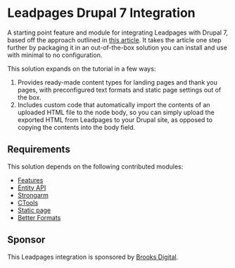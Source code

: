 Leadpages Drupal 7 Integration
==============================

A starting point feature and module for integrating Leadpages with Drupal 7, based off the approach outlined in [this article](http://s1l.org/leadpages-drupal-tutorial). It takes the article one step further by packaging it in an out-of-the-box solution you can install and use with minimal to no configuration.

This solution expands on the tutorial in a few ways:

1. Provides ready-made content types for landing pages and thank you pages, with preconfigured text formats and static page settings out of the box.
2. Includes custom code that automatically import the contents of an uploaded HTML file to the node body, so you can simply upload the exported HTML from Leadpages to your Drupal site, as opposed to copying the contents into the body field.

Requirements
------------

This solution depends on the following contributed modules:

* [Features](https://www.drupal.org/project/features)
* [Entity API](https://www.drupal.org/project/entity)
* [Strongarm](https://www.drupal.org/project/strongarm)
* [CTools](https://www.drupal.org/project/ctools)
* [Static page](https://www.drupal.org/project/static_page)
* [Better Formats](https://www.drupal.org/project/better_formats)

Sponsor
-------

This Leadpages integration is sponsored by [Brooks Digital](http://brooks.digital).